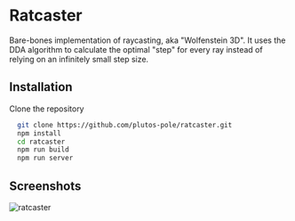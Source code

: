 # Ratcaster

Bare-bones implementation of raycasting, aka "Wolfenstein 3D". It uses the DDA algorithm to calculate the optimal "step" for every ray instead of relying on an infinitely small step size.



## Installation

Clone the repository

```bash
  git clone https://github.com/plutos-pole/ratcaster.git
  npm install
  cd ratcaster
  npm run build
  npm run server
```


## Screenshots

![ratcaster](assets/ratcaster.gif)
